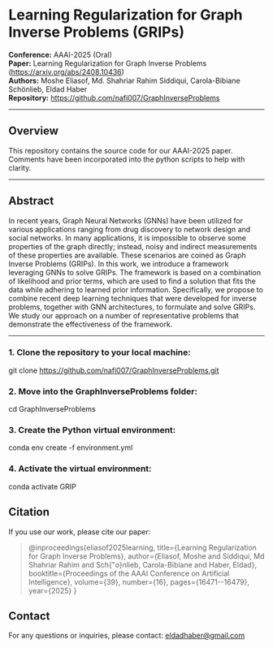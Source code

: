 # Learning Regularization for Graph Inverse Problems (GRIPs)

**Conference:** AAAI-2025 (Oral)  
**Paper:** Learning Regularization for Graph Inverse Problems (https://arxiv.org/abs/2408.10436)  
**Authors:** Moshe Eliasof, Md. Shahriar Rahim Siddiqui, Carola-Bibiane Schönlieb, Eldad Haber  
**Repository:** https://github.com/nafi007/GraphInverseProblems

---

## Overview

This repository contains the source code for our AAAI-2025 paper. Comments have been incorporated into the python scripts to help with clarity. 

---

## Abstract

In recent years, Graph Neural Networks (GNNs) have been utilized for various applications ranging from drug discovery to network design and social networks. In many applications, it is impossible to observe some properties of the graph directly; instead, noisy and indirect measurements of these properties are available. These scenarios are coined as Graph Inverse Problems (GRIPs). In this work, we introduce a framework leveraging GNNs to solve GRIPs. The framework is based on a combination of likelihood and prior terms, which are used to find a solution that fits the data while adhering to learned prior information. Specifically, we propose to combine recent deep learning techniques that were developed for inverse problems, together with GNN architectures, to formulate and solve GRIPs. We study our approach on a number of representative problems that demonstrate the effectiveness of the framework.

---


### 1. Clone the repository to your local machine:

git clone https://github.com/nafi007/GraphInverseProblems.git

### 2. Move into the GraphInverseProblems folder:

cd GraphInverseProblems

### 3. Create the Python virtual environment:

conda env create -f environment.yml

### 4. Activate the virtual environment:

conda activate GRIP

## Citation
If you use our work, please cite our paper:  

>@inproceedings{eliasof2025learning,
  title={Learning Regularization for Graph Inverse Problems},
  author={Eliasof, Moshe and Siddiqui, Md Shahriar Rahim and Sch{\"o}nlieb, Carola-Bibiane and Haber, Eldad},
  booktitle={Proceedings of the AAAI Conference on Artificial Intelligence},
  volume={39},
  number={16},
  pages={16471--16479},
  year={2025}
}
  

## Contact  
For any questions or inquiries, please contact: eldadhaber@gmail.com


